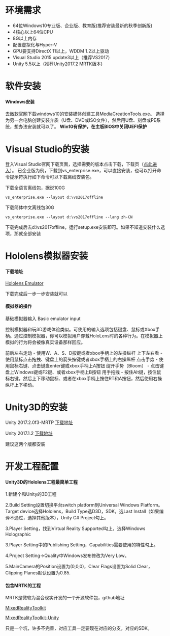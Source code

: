 # 环境需求
+ 64位Windows10专业版、企业版、教育版(推荐安装最新的秋季创新版)
+ 4核心以上64位CPU
+ 8G以上内存
+ 配置虚拟化与Hyper-V
+ GPU要支持DirectX 11以上，WDDM 1.2以上驱动
+ Visual Studio 2015 update3以上（推荐VS2017）
+ Unity 5.5以上（推荐Unity2017.2 MRTK版本)

# 软件安装
#### Windows安装
去[微软官网](https://www.microsoft.com/zh-cn/software-download/windows10)下载windows10的安装媒体创建工具MediaCreationTools.exe。
选择为另一台电脑创建安装介质（U盘、DVD或ISO文件），然后用U盘、刻盘或PE系统，想办法安装就可以了。
**Win10有保护，在主板BIOS中关闭UEFI保护**

# Visual Studio的安装

登入Visual Studio官网下载页面，选择需要的版本点击下载，下载页（[点此进入](https://www.visualstudio.com/zh-hans/downloads/)）。
已企业版为例，下载到vs_enterprise.exe，可以直接安装，也可以打开命令提示符执行如下命令可以下载离线安装包。

下载全语言离线包，据说100G
```
vs_enterprise.exe --layout d:\vs2017offline
```
下载简体中文离线包30G
```
vs_enterprise.exe --layout d:\vs2017offline --lang zh-CN
```
下载完成后去d:\vs2017offline，运行setup.exe安装即可。如果不知道安装什么选项，那就全部安装


# Hololens模拟器安装
#### 下载地址
 [Hololens Emulator](https://go.microsoft.com/fwlink/?linkid=852626)
 
 下载完成后一步一步安装就可以
#### 模拟器的操作
基础模拟器输入 Basic emulator input

控制模拟器和玩3D游戏体验类似。可使用的输入选项包括键盘、鼠标或Xbox手柄。通过控制模拟器，你可以模拟用户穿戴HoloLens时的各种行为。在模拟器上模拟的行为将会被像真实设备那样回应。

前后左右走动 - 使用W、A、S、D按键或者xbox手柄上的左操纵杆
上下左右看 - 使用鼠标点击拖拽、键盘上的箭头按键或者xbox手柄上的右操纵杆
点击手势 - 使用鼠标右键、点击键盘enter键或xbox手柄上A按钮
绽开手势（Bloom） - 点击键盘上Windows键或F2键、或者xbox手柄上B按钮
用手拖拽 - 按住Alt键，按住鼠标右键，然后上下移动鼠标、或者在xbox手柄上按住RT和A按钮，然后使用右操纵杆上下移动。

# Unity3D的安装

Unity 2017.2.0f3-MRTP
[下载地址](http://beta.unity3d.com/download/edcd66fb22ae/download.html)

Unity 2017.1.2
[下载地址](https://unity3d.com/cn/get-unity/download/archive)

建议这两个版都安装

# 开发工程配置

#### Unity3D的Hololens工程最简单工程
1.新建个和Unity的3D工程

2.Build Setting设置切换平台switch platform到Universal Windows Platform。Target device选择Hololens，Build Type选D3D，SDK，选Last Install（如果编译不通过，选择其他版本），Unity C# Project勾上。

3.Player Setting，找到Virtual Reality Supported勾上，选择Windows Holographic

3.Player Setting中的Publishing Setting，Capabilities需要使用的特性勾上。

4.Project Setting->Quality中Windows发布修改为Very Low。

5.MainCamera的Position设置为(0,0,0)，Clear Flags设置为Solid Clear，Clipping Planes默认设置为0.85.

#### 包含MRTK的工程
MRTK是微软为混合现实开发的一个开源软件包，github地址

[MixedRealityToolkit](https://github.com/Microsoft/MixedRealityToolkit)

[MixedRealityToolkit-Unity](https://github.com/Microsoft/MixedRealityToolkit-Unity)

只是一个坑，许多不完善，对应工具一定要现在对应的分支，对应的SDK。
